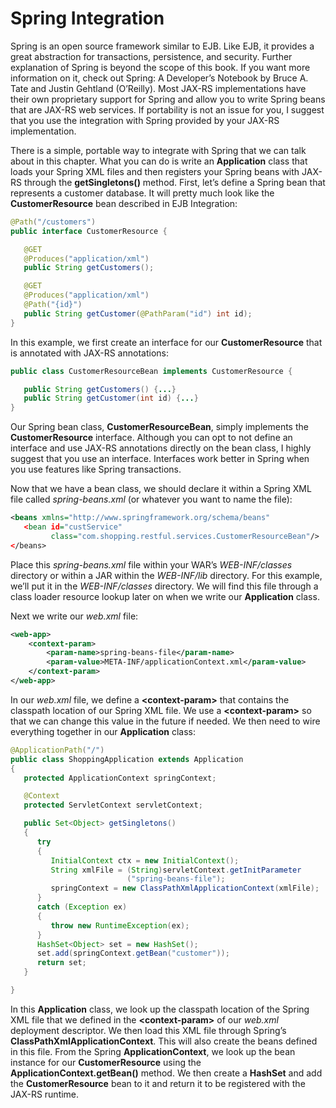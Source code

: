 # Spring Integration


Spring is an open source framework similar to EJB. Like EJB, it provides a great abstraction for transactions, persistence, and security. Further explanation of Spring is beyond the scope of this book. If you want more information on it, check out Spring: A Developer’s Notebook by Bruce A. Tate and Justin Gehtland (O’Reilly). Most JAX-RS implementations have their own proprietary support for Spring and allow you to write Spring beans that are JAX-RS web services. If portability is not an issue for you, I suggest that you use the integration with Spring provided by your JAX-RS implementation.


There is a simple, portable way to integrate with Spring that we can talk about in this chapter. What you can do is write an **Application** class that loads your Spring XML files and then registers your Spring beans with JAX-RS through the **getSingletons()** method. First, let’s define a Spring bean that represents a customer database. It will pretty much look like the **CustomerResource** bean described in EJB Integration:


```Java
@Path("/customers")
public interface CustomerResource {

   @GET
   @Produces("application/xml")
   public String getCustomers();

   @GET
   @Produces("application/xml")
   @Path("{id}")
   public String getCustomer(@PathParam("id") int id);
}
```


In this example, we first create an interface for our **CustomerResource** that is annotated with JAX-RS annotations:


```Java
public class CustomerResourceBean implements CustomerResource {

   public String getCustomers() {...}
   public String getCustomer(int id) {...}
}
```


Our Spring bean class, **CustomerResourceBean**, simply implements the **CustomerResource** interface. Although you can opt to not define an interface and use JAX-RS annotations directly on the bean class, I highly suggest that you use an interface. Interfaces work better in Spring when you use features like Spring transactions.


Now that we have a bean class, we should declare it within a Spring XML file called *spring-beans.xml* (or whatever you want to name the file):



```xml
<beans xmlns="http://www.springframework.org/schema/beans"
   <bean id="custService"
         class="com.shopping.restful.services.CustomerResourceBean"/>
</beans>
```


Place this *spring-beans.xml* file within your WAR’s *WEB-INF/classes* directory or within a JAR within the *WEB-INF/lib* directory. For this example, we’ll put it in the *WEB-INF/classes* directory. We will find this file through a class loader resource lookup later on when we write our **Application** class.


Next we write our *web.xml* file:


```xml
<web-app>
    <context-param>
        <param-name>spring-beans-file</param-name>
        <param-value>META-INF/applicationContext.xml</param-value>
    </context-param>
</web-app>
```


In our *web.xml* file, we define a **&lt;context-param&gt;** that contains the classpath location of our Spring XML file. We use a **&lt;context-param&gt;** so that we can change this value in the future if needed. We then need to wire everything together in our **Application** class:



```Java
@ApplicationPath("/")
public class ShoppingApplication extends Application
{
   protected ApplicationContext springContext;

   @Context
   protected ServletContext servletContext;

   public Set<Object> getSingletons()
   {
      try
      {
         InitialContext ctx = new InitialContext();
         String xmlFile = (String)servletContext.getInitParameter
                          ("spring-beans-file");
         springContext = new ClassPathXmlApplicationContext(xmlFile);
      }
      catch (Exception ex)
      {
         throw new RuntimeException(ex);
      }
      HashSet<Object> set = new HashSet();
      set.add(springContext.getBean("customer"));
      return set;
   }

}
```


In this **Application** class, we look up the classpath location of the Spring XML file that we defined in the **&lt;context-param&gt;** of our *web.xml* deployment descriptor. We then load this XML file through Spring’s **ClassPathXmlApplicationContext**. This will also create the beans defined in this file. From the Spring **ApplicationContext**, we look up the bean instance for our **CustomerResource** using the **ApplicationContext.getBean()** method. We then create a **HashSet** and add the **CustomerResource** bean to it and return it to be registered with the JAX-RS runtime.
